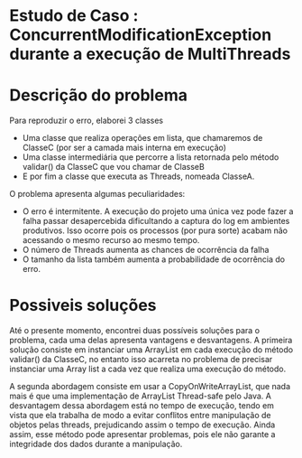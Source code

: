 # Estudo de Caso : ConcurrentModificationException durante a execução de MultiThreads

# Descrição do problema

Para reproduzir o erro, elaborei 3 classes
- Uma classe que realiza operações em lista, que chamaremos de ClasseC (por ser a camada mais interna em execução)
- Uma classe intermediária que percorre a lista retornada pelo método validar() da ClasseC que vou chamar de ClasseB
- E por fim a classe que executa as Threads, nomeada ClasseA.

O problema apresenta algumas peculiaridades:
- O erro é intermitente. A execução do projeto uma única vez pode fazer a falha passar desapercebida dificultando a captura do log em ambientes produtivos. Isso ocorre pois os processos (por pura sorte) acabam não acessando o mesmo recurso ao mesmo tempo.
- O número de Threads aumenta as chances de ocorrência da falha
- O tamanho da lista também aumenta a probabilidade de ocorrência do erro.

# Possiveis soluções

Até o presente momento, encontrei duas possíveis soluções para o problema, cada uma delas apresenta vantagens e desvantagens. A primeira solução consiste em instanciar uma ArrayList em cada execução do método validar() da ClasseC, no entanto isso acarreta no problema de precisar instanciar uma Array list a cada vez que realiza uma execução do método.

A segunda abordagem consiste em usar a CopyOnWriteArrayList, que nada mais é que uma implementação de ArrayList Thread-safe pelo Java. A desvantagem dessa abordagem está no tempo de execução, tendo em vista que ela trabalha de modo a evitar conflitos entre manipulação de objetos pelas threads, prejudicando assim o tempo de execução. Ainda assim, esse método pode apresentar problemas, pois ele não garante a integridade dos dados durante a manipulação.